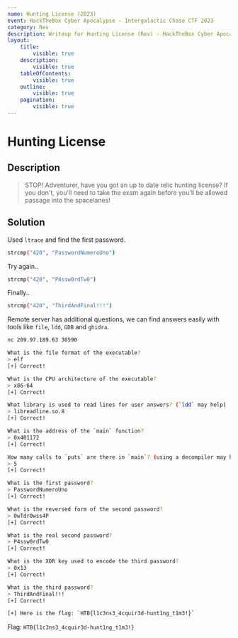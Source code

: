 ```yaml
---
name: Hunting License (2023)
event: HackTheBox Cyber Apocalypse - Intergalactic Chase CTF 2023
category: Rev
description: Writeup for Hunting License (Rev) - HackTheBox Cyber Apocalypse - Intergalactic Chase CTF (2023) 💜
layout:
    title:
        visible: true
    description:
        visible: true
    tableOfContents:
        visible: true
    outline:
        visible: true
    pagination:
        visible: true
---
```


# Hunting License

## Description

> STOP! Adventurer, have you got an up to date relic hunting license? If you don't, you'll need to take the exam again before you'll be allowed passage into the spacelanes!

## Solution

Used `ltrace` and find the first password.

```bash
strcmp("420", "PasswordNumeroUno")
```

Try again..

```bash
strcmp("420", "P4ssw0rdTw0")
```

Finally..

```bash
strcmp("420", "ThirdAndFinal!!!")
```

Remote server has additional questions, we can find answers easily with tools like `file`, `ldd`, `GDB` and `ghidra`.

```bash
nc 209.97.189.63 30590

What is the file format of the executable?
> elf
[+] Correct!

What is the CPU architecture of the executable?
> x86-64
[+] Correct!

What library is used to read lines for user answers? (`ldd` may help)
> libreadline.so.8
[+] Correct!

What is the address of the `main` function?
> 0x401172
[+] Correct!

How many calls to `puts` are there in `main`? (using a decompiler may help)
> 5
[+] Correct!

What is the first password?
> PasswordNumeroUno
[+] Correct!

What is the reversed form of the second password?
> 0wTdr0wss4P
[+] Correct!

What is the real second password?
> P4ssw0rdTw0
[+] Correct!

What is the XOR key used to encode the third password?
> 0x13
[+] Correct!

What is the third password?
> ThirdAndFinal!!!
[+] Correct!

[+] Here is the flag: `HTB{l1c3ns3_4cquir3d-hunt1ng_t1m3!}`
```

Flag: `HTB{l1c3ns3_4cquir3d-hunt1ng_t1m3!}`
